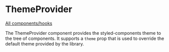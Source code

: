 # ThemeProvider

[All components/hooks](../index.md)

The ThemeProvider component provides the styled-components theme to the tree of
components. It supports a `theme` prop that is used to override the default
theme provided by the library.
